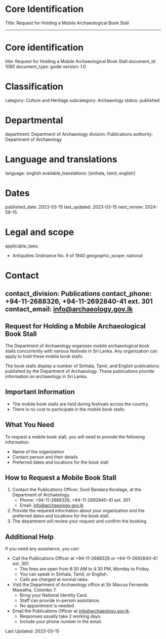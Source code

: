 # Core Identification
Title: Request for Holding a Mobile Archaeological Book Stall

---
# Core identification
title: Request for Holding a Mobile Archaeological Book Stall
document_id: 1085
document_type: guide
version: 1.0

# Classification
category: Culture and Heritage
subcategory: Archaeology
status: published

# Departmental
department: Department of Archaeology
division: Publications
authority: Department of Archaeology

# Language and translations
language: english
available_translations: [sinhala, tamil, english]

# Dates
published_date: 2023-03-15
last_updated: 2023-03-15
next_review: 2024-09-15

# Legal and scope
applicable_laws:
 - Antiquities Ordinance No. 9 of 1940
geographic_scope: national

# Contact
contact_division: Publications
contact_phone: +94-11-2688326, +94-11-2692840-41 ext. 301
contact_email: info@archaeology.gov.lk
---

## Request for Holding a Mobile Archaeological Book Stall

The Department of Archaeology organizes mobile archaeological book stalls concurrently with various festivals in Sri Lanka. Any organization can apply to hold these mobile book stalls.

The book stalls display a number of Sinhala, Tamil, and English publications published by the Department of Archaeology. These publications provide information on archaeology in Sri Lanka.

## Important Information

- The mobile book stalls are held during festivals across the country.
- There is no cost to participate in the mobile book stalls.

## What You Need

To request a mobile book stall, you will need to provide the following information:

- Name of the organization
- Contact person and their details
- Preferred dates and locations for the book stall

## How to Request a Mobile Book Stall

1. Contact the Publications Officer, Sunil Bandara Koralage, at the Department of Archaeology.
   - Phone: +94-11-2688326, +94-11-2692840-41 ext. 301
   - Email: info@archaeology.gov.lk
2. Provide the required information about your organization and the preferred dates and locations for the book stall.
3. The department will review your request and confirm the booking.

## Additional Help

If you need any assistance, you can:

- Call the Publications Officer at +94-11-2688326 or +94-11-2692840-41 ext. 301.
  - The lines are open from 8:30 AM to 4:30 PM, Monday to Friday.
  - You can speak in Sinhala, Tamil, or English.
  - Calls are charged at normal rates.
- Visit the Department of Archaeology office at Sir Marcus Fernando Mawatha, Colombo 7.
  - Bring your National Identity Card.
  - Staff can provide in-person assistance.
  - No appointment is needed.
- Email the Publications Officer at info@archaeology.gov.lk.
  - Responses usually take 2 working days.
  - Include your phone number in the email.

Last Updated: 2023-03-15
